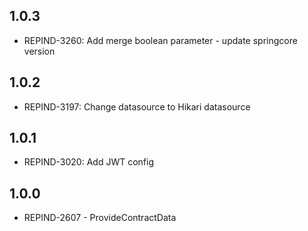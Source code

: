## 1.0.3
- REPIND-3260: Add merge boolean parameter - update springcore version

## 1.0.2
- REPIND-3197: Change datasource to Hikari datasource

## 1.0.1
- REPIND-3020: Add JWT config

## 1.0.0
- REPIND-2607 - ProvideContractData
